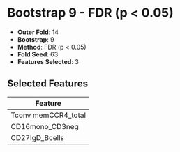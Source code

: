 # Bootstrap 9 - FDR (p < 0.05)

- **Outer Fold**: 14
- **Bootstrap**: 9
- **Method**: FDR (p < 0.05)
- **Fold Seed**: 63
- **Features Selected**: 3

## Selected Features

| Feature |
|---------|
| Tconv memCCR4_total |
| CD16mono_CD3neg |
| CD27IgD_Bcells |
